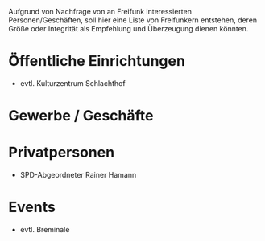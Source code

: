 Aufgrund von Nachfrage von an Freifunk interessierten Personen/Geschäften, soll hier eine Liste von Freifunkern entstehen, deren Größe oder Integrität als Empfehlung und Überzeugung dienen könnten.

# Öffentliche Einrichtungen

* evtl. Kulturzentrum Schlachthof

# Gewerbe / Geschäfte


# Privatpersonen

* SPD-Abgeordneter Rainer Hamann

# Events

* evtl. Breminale